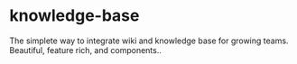 # knowledge-base
The simplete way to integrate wiki and knowledge base for growing teams. Beautiful, feature rich, and components..
